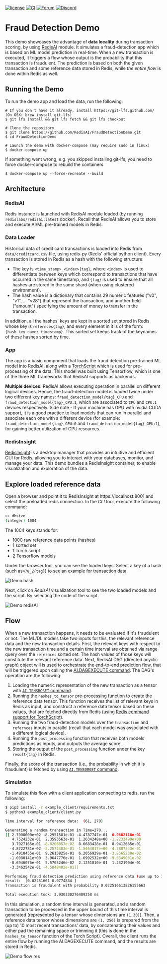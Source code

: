 [![license](https://img.shields.io/github/license/RedisAI/FraudDetectionDemo.svg)](https://github.com/RedisAI/FraudDetectionDemo)
[![CI](https://github.com/RedisAI/FraudDetectionDemo/actions/workflows/ci-config.yml/badge.svg)](https://github.com/RedisAI/FraudDetectionDemo/actions/workflows/ci-config.yml)
[![Forum](https://img.shields.io/badge/Forum-RedisAI-blue)](https://forum.redislabs.com/c/modules/redisai)
[![Discord](https://img.shields.io/discord/697882427875393627)](https://discord.gg/rTQm7UZ)

# Fraud Detection Demo    

This demo showcases the advantage of **data locality** during transaction scoring, by using [RedisAI](https://oss.redislabs.com/redisai/) module.
It simulates a fraud-detection app which is based on ML model prediction in real-time. When a new transaction is executed, it triggers a flow whose output is the probability that this transaction is fraudulent. The prediction is based on both the given transaction and some reference data stored in Redis, while *the entire flow* is done within Redis as well.   

## Running the Demo
To run the demo app and load the data, run the following:
```
# If you don't have it already, install https://git-lfs.github.com/ (On OSX: brew install git-lfs)
$ git lfs install && git lfs fetch && git lfs checkout

# Clone the repository
$ git clone https://github.com/RedisAI/FraudDetectionDemo.git
$ cd FraudDetectionDemo

# Launch the demo with docker-compose (may require sudo in linux)
$ docker-compose up
```
If something went wrong, e.g. you skipped installing git-lfs, you need to force docker-compose to rebuild the containers
```
$ docker-compose up --force-recreate --build
```

## Architecture
### RedisAI
Redis instance is launched with RedisAI module loaded (by running `redislabs/redisai:latest` docker). Recall that RedisAI allows you to store and execute AI/ML pre-trained models in Redis.

### Data Loader
Historical data of credit card transactions is loaded into Redis from `data/creditcard.csv` file, using redis-py (Redis' official python client). Every transaction is stored in Redis as a hash with the following structure:
- The key is `<time_stamp>_<index>{tag}`, where `<index>` is used to differentiate between keys which correspond to transactions that have occurred in the same timestamp, and `{tag}` is used to ensure that all hashes are stored in the same shard (when using clustered environment). 
- The hash value is a dictionary that contains 29 numeric features ("v0", "v1", ... "v28") that represent the transaction, and another field ("amount") specifying the amount of money to transfer in the transaction.

In addition, all the hashes' keys are kept in a sorted set stored in Redis whose key is `refernces{tag}`, and every element in it is of the form: `{hash_key_name: timestamp}`. This sorted set keeps track of the keynames of these hashes sorted by time.

### App
The app is a basic component that loads the fraud detection pre-trained ML model into RedisAI, along with a [TorchScript](https://oss.redis.com/redisai/intro/#scripting) which is used for pre-processing of the data. This model was built using Tensorflow, which is one of the three ML frameworks that RedisAI supports as backends.

**Multiple devices:** RedisAI allows executing operation in parallel on different logical devices. Hence, the fraud-detection model is loaded twice under two different key names: `fraud_detection_model{tag}_CPU` and `fraud_detection_model{tag}_CPU:1`, which are associated to `CPU` and `CPU:1` devices respectively. Side note - If your machine has GPU with nvidia CUDA support, it is a good practice to load models that can run in parallel and associate each one with a different device (for example: `fraud_detection_model{tag}_GPU:0` and `fraud_detection_model{tag}_GPU:1`), for gaining better utilization of GPU resources.

### RedisInsight
[RedisInsight](https://redis.com/redis-enterprise/redis-insight/) is a desktop manager that provides an intuitive and efficient GUI for Redis, allowing you to interact with your databases, monitor, and manage your data. This demo bundles a RedisInsight container, to enable visualization and exploration of the data.  

## Explore loaded reference data
Open a browser and point it to RedisInsight at https://localhost:8001 and select the preloaded redis connection.
In the *CLI* tool, execute the following command:
```bash
>> dbsize
(integer) 1004
```

The 1004 keys stands for:
- 1000 raw reference data points (hashes)
- 1 sorted set
- 1 Torch script
- 2 Tensorflow models

Under the *browser* tool, you can see the loaded keys. Select a key of a hash (such as`478_2{tag}`) to see an example for transaction data.

![Demo hash](./demo_hash.png "Demo hash redisInsights")

Next, click on *RedisAI* visualization tool to see the two loaded models and the script. By selecting the code of the script. 

![Demo redisAI](./demo_redisAI.png "Demo redisAI redisInsights")

## Flow
When a new transaction happens, it needs to be evaluated if it's fraudulent or not. The ML/DL models take two inputs for this, the relevant reference data and the new transaction details.
First, the relevant keys with respect to the new transaction time and a certain time interval are obtained via range query over the `refernces` sorted set. The hash values of those keys will constitute the relevant reference data. Next, RedisAI DAG (directed acyclic graph) object will is used to orchestrate the end-to-end prediction flow, that will be triggered upon calling the [AI.DAGEXECUTE command](https://oss.redis.com/redisai/commands/#aidagexecute). The DAG's operation are the following:
1. Loading the numeric representation of the new transaction as a tensor with [`AI.TENSROSET` command](https://oss.redis.com/redisai/commands/#aitensorset).
2. Running the `hashes_to_tensor` pre-processing function to create the reference data tensor. This function receives the list of relevant keys in Redis as input, and construct a reference data tensor based on these values, that are fetched directly from Redis (using [Redis command support for TorchScript](https://oss.redis.com/redisai/commands/#redis-commands-support)).
3. Running the two fraud-detection models over the `transaction` and `refernces` inputs in parallel (recall that each model was associated with a different logical device).
4. Running the `post_processing` function that receives both models' predictions as inputs, and outputs the average score.
5. Storing the output of the `post_processing` function under the key `result{tag}` in Redis.

Finally, the score of the transaction (i.e., the probability in which it is fraudulent) is fetched by using [`AI.TENSORGET` command](https://oss.redis.com/redisai/commands/#aitensorget).

### Simulation
To simulate this flow with a client application connecting to redis, run the following:
```bash
$ pip3 install -r example_client/requirements.txt
$ python3 example_client/client.py

Time interval for reference data:  (61, 270)

Generating a random transaction in Time=270...
[[ 2.7000000e+02 -8.2951581e-01 -4.4787747e-01  6.0682118e-01
   4.7524232e-01  2.3593563e-01  1.2634248e+00 -1.2233499e+00
   3.7027165e-01 -8.8206857e-02  8.6683428e-01  8.9412665e-01
  -4.8722781e-02 -5.2572483e-01 -1.5464017e+00 -4.5807543e-01
  -1.4910455e-01  9.2615825e-01  6.2056929e-01 -3.8565230e-02
  -1.0080141e+00  3.9647776e-01  1.6992532e+00 -9.6349031e-02
  -8.6946076e-01  5.5705246e-02  2.1251810e-01  1.2321904e-01
  -3.3462542e-01 -4.5848402e-01]]

Performing fraud detection prediction using reference data (use up to 10 previous transactions)...
result:  [0.02251661 0.9774834 ]
Transaction is fraudulent with probability 0.022516613826155663

Total execution took: 3.930330276489258 ms


```

In this simulation, a random time interval is generated, and a random transaction to be processed in the upper bound of this time interval is generated (represented by a tensor whose dimensions are `(1,30)`). Then, a reference data tensor whose dimensions are `(1, 256)` is prepared from the (up to) 10 most recent transactions' data, by concatenating their values and either pad the remaining space or trimming it (this is done in the `hashes_to_tensor` function of the Torch Script). Overall, the client runs the entire flow by running the AI.DAGEXECUTE command, and the results are stored in Redis.    

![Demo flow res](./demo_res.png "Demo flow result")
